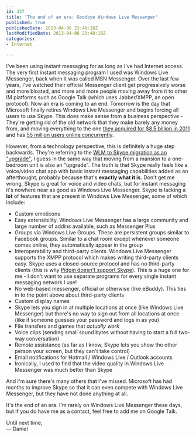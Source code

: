 ```yaml
---
id: 337
title: 'The end of an era: Goodbye Windows Live Messenger'
published: true
publishedDate: 2013-04-06 23:48:18Z
lastModifiedDate: 2013-04-06 23:48:18Z
categories:
- Internet

---
```


<p>I've been using instant messaging for as long as I've had Internet access. The very first instant messaging program I used was Windows Live Messenger, back when it was called MSN Messenger. Over the last few years, I've watched their official Messenger client get progressively worse and more bloated, and more and more people moving away from it to other IM platforms such as Google Talk (which uses Jabber/XMPP, an open protocol). Now an era is coming to an end. Tomorrow is the day that Microsoft finally retires Windows Live Messenger and begins forcing all users to use Skype. This does make sense from a business perspective - They're getting rid of the old network that they make barely any money from, and moving everything to the one <a href="http://gigaom.com/2011/05/09/why-microsoft-is-buying-skype-for-8-billion/">they acquired for $8.5 billion in 2011</a> and has <a href="http://skypenumerology.blogspot.com.au/2013/04/55-million-concurrent-people-online.html">55 million users online concurrently</a>.</p>

<p>However, from a technology perspective, this is definitely a huge step backwards. They're referring to the <a href="http://blogs.skype.com/2013/03/06/upgrading-from-windows-live-messenger-to-skype/">WLM to Skype migration as an "upgrade"</a>, I guess in the same way that moving from a mansion to a one-bedroom unit is also an "upgrade". The truth is that Skype really feels like a voice/video chat app with basic instant messaging capabilities added as an afterthought, probably because that's <strong>exactly what it is</strong>. Don't get me wrong, Skype is great for voice and video chats, but for instant messaging it's nowhere near as good as Windows Live Messenger. Skype is lacking a <strong>lot</strong> of features that are present in Windows Live Messenger, some of which include:</p>
<ul>
<li>Custom emoticons</li>
<li>Easy extensibility. Windows Live Messenger has a large community and large number of addins available, such as Messenger Plus</li>
<li>Groups via Windows Live Groups. These are persistent groups similar to Facebook groups. Similar to a chat room except whenever someone comes online, they automatically appear in the group</li>
<li>Interoperability and third-party clients. Windows Live Messenger supports the XMPP protocol which makes writing third-party clients easy. Skype uses a closed-source protocol and has no third-party clients (this is why <a href="http://theflamingbanker.blogspot.com.au/2012/11/pidgin-and-impending-shutdown-of.html">Pidgin doesn't support Skype</a>). This is a huge one for me - I don't want to use separate programs for every single instant messaging network I use!</li>
<li>No web-based messenger, official or otherwise (like eBuddy). This ties in to the point above about third-party clients</li>
<li>Custom display names</li>
<li>Skype lets you sign in at multiple locations at once (like Windows Live Messenger) but there's no way to sign out from all locations at once (like if someone guesses your password and logs in as you)</li>
<li>File transfers and games that <em>actually work</em></li>
<li>Voice clips (sending small sound bytes without having to start a full two-way conversation)</li>
<li>Remote assistance (as far as I know, Skype lets you show the other person your screen, but they can't take control)</li>
<li>Email notifications for Hotmail / Windows Live / Outlook accounts</li>
<li>Ironically, I used to find that the video quality in Windows Live Messenger was much better than Skype</li>
</ul>

<p>And I'm sure there's many others that I've missed. Microsoft has had months to improve Skype so that it can even compete with Windows Live Messenger, but they have not done anything at all.</p>
<p>It's the end of an era. I'm rarely on Windows Live Messenger these days, but if you do have me as a contact, feel free to add me on Google Talk.</p>
<p>Until next time,<br />
&mdash; Daniel</p>
